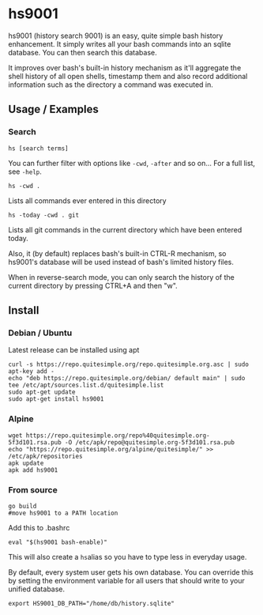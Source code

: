 # hs9001
hs9001 (history search 9001) is an easy, quite simple bash history enhancement. It simply writes all
your bash commands into an sqlite database. You can then search this database.

It improves over bash's built-in history mechanism as it'll aggregate the shell history of all open shells,
timestamp them and also record additional information such as the directory a command was executed in.

## Usage / Examples
### Search

```
hs [search terms]
```
You can further filter with options like `-cwd`, `-after` and so on...
For a full list, see `-help`.

```
hs -cwd . 
``` 
Lists all commands ever entered in this directory

```
hs -today -cwd . git
``` 
Lists all git commands in the current directory which have been entered today.

Also, it (by default) replaces bash's built-in CTRL-R mechanism, so hs9001's database will be used instead of bash's limited history files.

When in reverse-search mode, you can only search the history of the current directory by pressing CTRL+A and then "w".

## Install

### Debian / Ubuntu
Latest release can be installed using apt
```
curl -s https://repo.quitesimple.org/repo.quitesimple.org.asc | sudo apt-key add -
echo "deb https://repo.quitesimple.org/debian/ default main" | sudo tee /etc/apt/sources.list.d/quitesimple.list
sudo apt-get update
sudo apt-get install hs9001
```

### Alpine
```
wget https://repo.quitesimple.org/repo%40quitesimple.org-5f3d101.rsa.pub -O /etc/apk/repo@quitesimple.org-5f3d101.rsa.pub
echo "https://repo.quitesimple.org/alpine/quitesimple/" >> /etc/apk/repositories
apk update
apk add hs9001
```

### From source
```
go build
#move hs9001 to a PATH location
```
Add this to .bashrc

```
eval "$(hs9001 bash-enable)"
```

This will also create a `hs`alias so you have to type less in everyday usage.

By default, every system user gets his own database. You can override this by setting the environment variable for all users that should write to your unified database.
```
export HS9001_DB_PATH="/home/db/history.sqlite"
```


